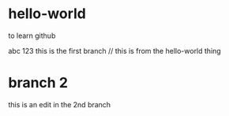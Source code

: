 # hello-world
to learn github

abc 123 this is the first branch // this is from the hello-world thing

# branch 2
this is an edit in the 2nd branch
